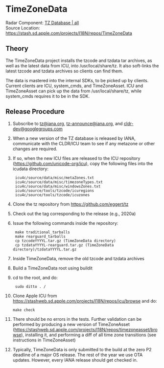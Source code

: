 # TimeZoneData  
  
Radar Component: [ TZ Database | all ](radar://new/problem/componentId=248482)  
Source Location: <https://stash.sd.apple.com/projects/I18N/repos/TimeZoneData>  

Theory
------

The TimeZoneData project installs the tzcode and tzdata tar archives, as well as the latest data from ICU, into /usr/local/share/tz. It also soft-links the latest tzcode and tzdata archives so clients can find them.

The data is mastered into the internal SDKs, to be picked up by clients. Current clients are ICU, system\_cmds, and TimeZoneAsset. ICU and TimeZoneAsset can pick up the data from /usr/local/share/tz, while system\_cmds requires it to be in the SDK.

Release Procedure
-----------------

1. Subscribe to tz@iana.org, tz-announce@iana.org, and cldr-dev@googlegroups.com

2. When a new version of the TZ database is released by IANA, communicate with the CLDR/ICU team to see if any metazone or other changes are required.

3. If so, when the new ICU files are released to the ICU repository (<https://github.com/unicode-org/icu>), copy the following files into the icudata directory:

		icu4c/source/data/misc/metaZones.txt
		icu4c/source/data/misc/timezoneTypes.txt
		icu4c/source/data/misc/windowsZones.txt
		icu4c/source/tools/tzcode/icuregions
		icu4c/source/tools/tzcode/icuzones

4. Clone the tz repository from <https://github.com/eggert/tz>

5. Check out the tag corresponding to the release (e.g., 2020a)

6. Issue the following commands inside the repository:

		make traditional_tarballs
		make rearguard_tarballs
		cp tzcodeYYYYL.tar.gz (TimeZoneData directory)
		cp tzdataYYYYL-rearguard.tar.gz (TimeZoneData directory)/tzdataYYYYL.tar.gz

7. Inside TimeZoneData, remove the old tzcode and tzdata archives

8. Build a TimeZoneData root using buildit

9. cd to the root, and do:

		sudo ditto . /

10. Clone Apple ICU from <https://stashweb.sd.apple.com/projects/I18N/repos/icu/browse> and do:

		make check

11. There should be no errors in the tests. Further validation can be performed by producing a new version of TimeZoneAsset (<https://stashweb.sd.apple.com/projects/I18N/repos/timezoneasset/browse>), installing it, and performing a diff of all time zone transitions (see instructions in TimeZoneAsset)

12. Typically, TimeZoneData is only submitted to the build at the zero P2 deadline of a major OS release. The rest of the year we use OTA updates. However, every IANA release should get checked in.
